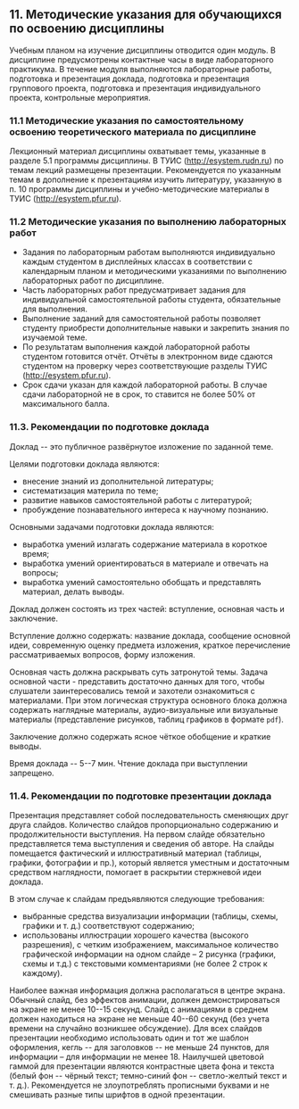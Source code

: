 ## 11. Методические указания для обучающихся по освоению дисциплины

Учебным планом на изучение дисциплины отводится один модуль. В
дисциплине предусмотрены контактные часы в виде лабораторного практикума.
В течение модуля выполняются лабораторные работы, подготовка и презентация доклада, подготовка и презентация группового проекта,
подготовка и презентация индивидуального проекта,
контрольные мероприятия.

### 11.1 Методические указания по самостоятельному освоению теоретического материала по дисциплине

Лекционный материал дисциплины охватывает темы, указанные в разделе
5.1 программы дисциплины. В ТУИС (<http://esystem.rudn.ru>) по темам
лекций размещены презентации. Рекомендуется по указанным темам в
дополнение к презентациям изучить литературу, указанную в п. 10
программы дисциплины и учебно-методические материалы в ТУИС (<http://esystem.pfur.ru>).

### 11.2 Методические указания по выполнению лабораторных работ

- Задания по лабораторным работам выполняются индивидуально каждым
  студентом в дисплейных классах в соответствии с календарным планом и
  методическими указаниями по выполнению лабораторных работ по
  дисциплине.
- Часть лабораторных работ предусматривает задания для
  индивидуальной самостоятельной работы студента, обязательные для
  выполнения.
- Выполнение заданий для самостоятельной работы позволяет
  студенту приобрести дополнительные навыки и закрепить знания по
  изучаемой теме.
- По результатам выполнения каждой лабораторной работы
  студентом готовится отчёт. Отчёты в электронном виде сдаются студентом
  на проверку через соответствующие разделы ТУИС
  (<http://esystem.pfur.ru>).
- Срок сдачи указан для каждой лабораторной работы. В случае сдачи
  лабораторной не в срок, то ставится не более 50% от максимального
  балла.

### 11.3. Рекомендации по подготовке доклада

Доклад -- это публичное развёрнутое изложение по заданной теме. 

Целями подготовки доклада являются: 
- внесение знаний из дополнительной литературы; 
- систематизация  материла по теме; 
- развитие навыков самостоятельной работы с литературой; 
- пробуждение познавательного интереса к научному познанию.

Основными задачами подготовки доклада являются:
- выработка умений излагать содержание материала в короткое время;
- выработка умений ориентироваться в материале и отвечать на вопросы;
- выработка умений самостоятельно обобщать и представлять материал, делать выводы. 

Доклад должен состоять из трех частей: вступление, основная часть и заключение. 

Вступление должно содержать: название доклада, сообщение основной
идеи, современную оценку предмета изложения, краткое перечисление
рассматриваемых вопросов, форму изложения.

Основная часть должна раскрывать суть затронутой темы. Задача основной
части - представить достаточно данных для того, чтобы слушатели
заинтересовались темой и захотели ознакомиться с материалами. При этом
логическая структура основного блока должна содержать наглядные
материалы, аудио-визуальные или визуальные материалы (представление
рисунков, таблиц графиков в формате `pdf`).

Заключение должно содержать ясное чёткое обобщение и краткие выводы.

Время доклада -- 5--7 мин. Чтение доклада при выступлении запрещено.

### 11.4. Рекомендации по подготовке презентации доклада

Презентация представляет собой последовательность сменяющих друг друга
слайдов. Количество слайдов пропорционально содержанию и
продолжительности выступления. На первом слайде обязательно
представляется тема выступления и сведения об авторе. На слайды
помещается фактический и иллюстративный материал (таблицы, графики,
фотографии и пр.), который является уместным и достаточным средством
наглядности, помогает в раскрытии стержневой идеи доклада.

В этом случае к слайдам предъявляются следующие требования:
- выбранные средства визуализации информации (таблицы, схемы, графики
  и т. д.) соответствуют содержанию;
- использованы иллюстрации хорошего качества (высокого разрешения), с
  четким изображением, максимальное количество графической информации
  на одном слайде – 2 рисунка (графики, схемы и т.д.) с текстовыми
  комментариями (не более 2 строк к каждому).

Наиболее важная информация должна располагаться в центре
экрана. Обычный слайд, без эффектов анимации, должен демонстрироваться
на экране не менее 10--15 секунд. Слайд с анимациями в среднем должен
находиться на экране не меньше 40--60 секунд (без учета времени на
случайно возникшее обсуждение). Для всех слайдов презентации
необходимо использовать один и тот же шаблон оформления, кегль -- для
заголовков -- не меньше 24 пунктов, для информации – для информации не
менее 18. Наилучшей цветовой гаммой для презентации являются
контрастные цвета фона и текста (белый фон -- чёрный текст; темно-синий
фон -- светло-желтый текст и т. д.). Рекомендуется не злоупотреблять
прописными буквами и не смешивать разные типы шрифтов в одной
презентации.


<!-- ### 11.5. Методические указания по подготовке к контрольным мероприятиям -->

<!-- Контрольные мероприятия по дисциплине проводятся в форме тестирования -->
<!-- в ТУИС (<http://esystem.rudn.ru>). Итоговый контроль в форме теста -->
<!-- проводится по темам всех разделов дисциплины. Вопросы для подготовки к -->
<!-- промежуточному и итоговому тестированию размещены в соответствующем -->
<!-- разделе ТУИС (<http://esystem.rudn.ru>). -->
